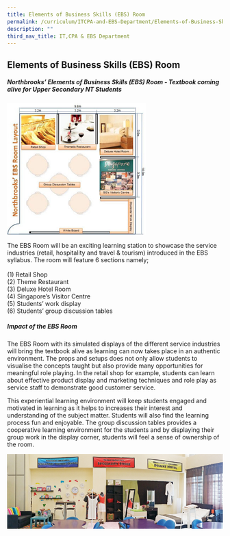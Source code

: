 ```yaml
---
title: Elements of Business Skills (EBS) Room
permalink: /curriculum/ITCPA-and-EBS-Department/Elements-of-Business-Skills-EBS-Room/permalink/
description: ""
third_nav_title: IT,CPA & EBS Department
---
```

Elements of Business Skills (EBS) Room
----------------

##### Northbrooks’ Elements of Business Skills (EBS) Room -  Textbook coming alive for Upper Secondary NT Students




![](/images/ebs.png)



The EBS Room will be an exciting learning station to showcase the service industries (retail, hospitality and travel & tourism) introduced in the EBS syllabus. The room will feature 6 sections namely;  
   
(1) Retail Shop  
(2) Theme Restaurant  
(3) Deluxe Hotel Room  
(4) Singapore’s Visitor Centre  
(5) Students’ work display  
(6) Students’ group discussion tables



##### Impact of the EBS Room

The EBS Room with its simulated displays of the different service industries will bring the textbook alive as learning can now takes place in an authentic environment. The props and setups does not only allow students to visualise the concepts taught but also provide many opportunities for meaningful role playing. In the retail shop for example, students can learn about effective product display and marketing techniques and role play as service staff to demonstrate good customer service.

This experiential learning environment will keep students engaged and motivated in learning as it helps to increases their interest and understanding of the subject matter. Students will also find the learning process fun and enjoyable. The group discussion tables provides a cooperative learning environment for the students and by displaying their group work in the display corner, students will feel a sense of ownership of the room.

![](/images/EBS_Room.jpeg)